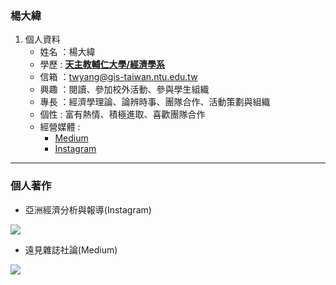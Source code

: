 ### 楊大緯
1. 個人資料
    - 姓名 ：楊大緯
    - 學歷 : [**天主教輔仁大學/經濟學系**](https://www.economics.fju.edu.tw/en/)
    - 信箱 ：[twyang@gis-taiwan.ntu.edu.tw](twyang@gis-taiwan.ntu.edu.tw)
    - 興趣 ：閱讀、參加校外活動、參與學生組織
    - 專長 ：經濟學理論、論辨時事、團隊合作、活動策劃與組織
    - 個性 : 富有熱情、積極進取、喜歡團隊合作
    - 經營媒體 :
        - [Medium](https://medium.com/@davidzsedc)
        - [Instagram](https://www.instagram.com/asia.economics_expert?igsh=dzdvNTB6a3IweWwz&utm_source=qr)
<hr>

### 個人著作

- 亞洲經濟分析與報導(Instagram)

![](https://i.imgur.com/0BZK5QT.jpg)

- 遠見雜誌社論(Medium)

![](https://i.imgur.com/m4AOC7k.png)
